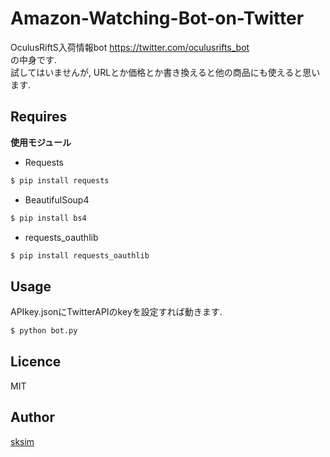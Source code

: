 # Amazon-Watching-Bot-on-Twitter
OculusRiftS入荷情報bot
https://twitter.com/oculusrifts_bot  
の中身です.  
試してはいませんが, URLとか価格とか書き換えると他の商品にも使えると思います. 

## Requires  
**使用モジュール**  
 - Requests
```bash
$ pip install requests
```
 - BeautifulSoup4
```bash
$ pip install bs4
```
 - requests_oauthlib
```bash
$ pip install requests_oauthlib
```

## Usage  
APIkey.jsonにTwitterAPIのkeyを設定すれば動きます.  
```bash
$ python bot.py
```

## Licence

MIT

## Author

[sksim](https://github.com/suku1)
